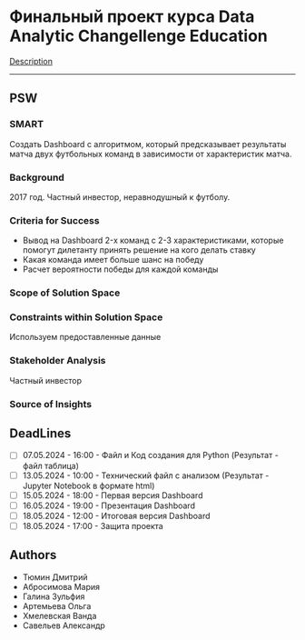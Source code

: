 # Финальный проект курса Data Analytic Changellenge Education 

[Description](https://docs.google.com/document/d/1CmMa3FejgLmPo8V8Q-R8sdEVa1FoyyMi/edit)

---
## PSW
### SMART
Создать Dashboard с алгоритмом, который предсказывает результаты матча двух футбольных команд в зависимости от характеристик матча.

### Background
2017 год. Частный инвестор, неравнодушный к футболу.

### Criteria for Success
- Вывод на Dashboard 2-х команд с 2-3 характеристиками, которые помогут дилетанту принять решение на кого делать ставку
- Какая команда имеет больше шанс на победу
- Расчет вероятности победы для каждой команды

### Scope of Solution Space

### Constraints within Solution Space
Используем предоставленные данные

### Stakeholder Analysis
Частный инвестор

### Source of Insights

## DeadLines
- [ ] 07.05.2024 - 16:00 - Файл и Код создания для Python (Результат - файл таблица)
- [ ] 13.05.2024 - 10:00 - Технический файл с анализом (Результат - Jupyter Notebook в формате html)
- [ ] 15.05.2024 - 18:00 - Первая версия Dashboard
- [ ] 16.05.2024 - 19:00 - Презентация Dashboard
- [ ] 18.05.2024 - 12:00 - Итоговая версия Dashboard
- [ ] 18.05.2024 - 17:00 - Защита проекта

## Authors
- Тюмин Дмитрий
- Абросимова Мария
- Галина Зульфия
- Артемьева Ольга
- Хмелевская Ванда
- Савельев Александр